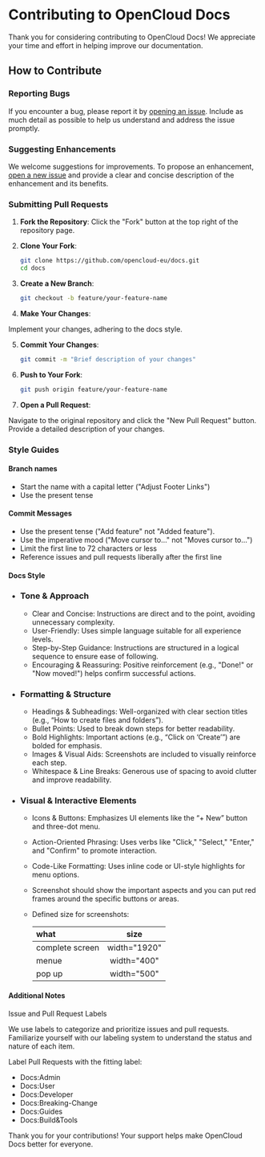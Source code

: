 # Contributing to OpenCloud Docs

Thank you for considering contributing to OpenCloud Docs! We appreciate your time and effort in helping improve our documentation.

## How to Contribute

### Reporting Bugs

If you encounter a bug, please report it by [opening an issue](https://github.com/opencloud-eu/docs/issues/new). Include as much detail as possible to help us understand and address the issue promptly.

### Suggesting Enhancements

We welcome suggestions for improvements. To propose an enhancement, [open a new issue](https://github.com/opencloud-eu/docs/issues/new) and provide a clear and concise description of the enhancement and its benefits.

### Submitting Pull Requests

1. **Fork the Repository**: Click the "Fork" button at the top right of the repository page.

2. **Clone Your Fork**:
   ```bash
   git clone https://github.com/opencloud-eu/docs.git
   cd docs

3. **Create a New Branch**:

    ```bash
    git checkout -b feature/your-feature-name

4. **Make Your Changes**: 

Implement your changes, adhering to the docs style.

5. **Commit Your Changes**:

    ```bash
    git commit -m "Brief description of your changes"

6. **Push to Your Fork**:

    ```bash
    git push origin feature/your-feature-name

7. **Open a Pull Request**:

Navigate to the original repository and click the "New Pull Request" button. Provide a detailed description of your changes.

### Style Guides

#### Branch names

- Start the name with a capital letter ("Adjust Footer Links")
- Use the present tense

#### Commit Messages

- Use the present tense ("Add feature" not "Added feature").
- Use the imperative mood ("Move cursor to..." not "Moves cursor to...")
- Limit the first line to 72 characters or less
- Reference issues and pull requests liberally after the first line

#### Docs Style

 - ### Tone & Approach

    - Clear and Concise: Instructions are direct and to the point, avoiding unnecessary complexity.
    - User-Friendly: Uses simple language suitable for all experience levels.
    - Step-by-Step Guidance: Instructions are structured in a logical sequence to ensure ease of following.
    - Encouraging & Reassuring: Positive reinforcement (e.g., "Done!" or "Now moved!") helps confirm successful actions.

- ### Formatting & Structure

    - Headings & Subheadings: Well-organized with clear section titles (e.g., “How to create files and folders”).
    - Bullet Points: Used to break down steps for better readability.
    - Bold Highlights: Important actions (e.g., “Click on ‘Create’”) are bolded for emphasis.
    - Images & Visual Aids: Screenshots are included to visually reinforce each step.
    - Whitespace & Line Breaks: Generous use of spacing to avoid clutter and improve readability.

- ### Visual & Interactive Elements

    - Icons & Buttons: Emphasizes UI elements like the “+ New” button and three-dot menu.
    - Action-Oriented Phrasing: Uses verbs like "Click," "Select," "Enter," and "Confirm" to promote interaction.
    - Code-Like Formatting: Uses inline code or UI-style highlights for menu options.
    - Screenshot should show the important aspects and you can put red frames around the specific buttons or areas.
    - Defined size for screenshots:

        |what               | size          |
        |:-                 | :-:           |
        |complete screen    | width="1920"  |
        |menue              | width="400"   |
        |pop up             | width="500"   |


#### Additional Notes
Issue and Pull Request Labels

We use labels to categorize and prioritize issues and pull requests. Familiarize yourself with our labeling system to understand the status and nature of each item.

Label Pull Requests with the fitting label:

- Docs:Admin
- Docs:User
- Docs:Developer
- Docs:Breaking-Change
- Docs:Guides
- Docs:Build&Tools

Thank you for your contributions! Your support helps make OpenCloud Docs better for everyone.